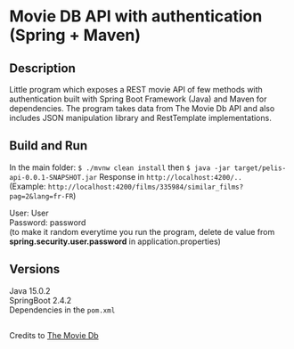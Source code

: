 # Movie DB API with authentication (Spring + Maven)

## Description

Little program which exposes a REST movie API of few methods with authentication built with Spring Boot Framework (Java) and Maven for dependencies. The program takes data from The Movie Db API and also includes JSON manipulation library and RestTemplate implementations.

## Build and Run

In the main folder: `$ ./mvnw clean install` then `$ java -jar target/pelis-api-0.0.1-SNAPSHOT.jar` 
Response in `http://localhost:4200/..`  
(Example: `http://localhost:4200/films/335984/similar_films?pag=2&lang=fr-FR`)

User: User  
Password: password    
(to make it random everytime you run the program, delete de value from **spring.security.user.password** in application.properties)


## Versions

Java 15.0.2  
SpringBoot 2.4.2    
Dependencies in the `pom.xml`


##

Credits to [The Movie Db](www.themoviedb.org)

